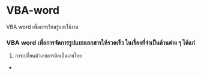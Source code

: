 # VBA-word
VBA word เพื่อการเรียนรู้และใช้งาน

### VBA word เพื่อการจัดการรูปแบบเอกสารให้รวดเร็ว ในเรื่องที่จำเป็นด้านต่าง ๆ ได้แก่
1. การเปลี่ยนตัวเลขอารบิคเป็นเลขไทย
  * 
